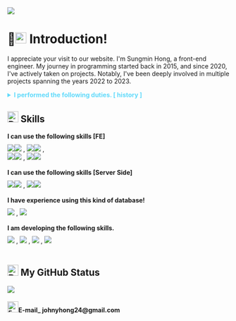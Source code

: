 <img src="https://capsule-render.vercel.app/api?type=venom&color=61DAFB&height=300&section=header&text=Hello%20I'm%20Johnny&fontSize=70&stroke=61DAFB" />
<h1>
  <img src="https://raw.githubusercontent.com/Tarikul-Islam-Anik/Animated-Fluent-Emojis/master/Emojis/Smilies/Smiling%20Face%20with%20Sunglasses.png" alt="Smiling Face with Sunglasses" width="25" height="25" /> 
  Introduction!
</h1>

<p>I appreciate your visit to our website. I'm Sungmin Hong, a front-end engineer. My journey in programming started back in 2015, and since 2020, I've actively taken on projects. Notably, I've been deeply involved in multiple projects spanning the years 2022 to 2023. </p>

<details>
<summary style="color:#61DAFB">
  <strong>I performed the following duties. [ history ]</strong>
</summary>

---

<ol>
  <li>In 2022, I worked for a company called Miya Design House, providing design support and website development services.
    <ul>
        <li>Business website development for a company called H.S.I.</li>
        <li>Business website development for a company called Segi Medical</li>
        <li>Built an API for Korea Trail Running Association's reservation system in PHP (NOT YET COMPLETED DUE TO COMPANY REASONS). 
        </li>
  </ul>
  </li>

---

  <li>I have worked as a Front-End Engineer at O'MY BRAND Corporation from October 2022 to November 2023.
    <ul>
      <li>Work included maintenance and addition of functionality and GUI improvements to the Design Trading Platform Web App. </li>
      <li>Built a community site for designers using PHP.</li>
      <li>Built and distributed Character-Makie, a Unity application that recognizes faces and generates 3D modeling that looks like you. We also built the main website for Character-Makie and worked on the site in JSON files in multiple languages for global expansion.</li>
      <li>Build and implement design estimate calculator functionality</li>
    </ul>
  </li>
  
</ol>

---

</details>


<h2><img src="https://raw.githubusercontent.com/Tarikul-Islam-Anik/Animated-Fluent-Emojis/master/Emojis/Objects/Desktop%20Computer.png" alt="Desktop Computer" width="25" height="25" /> Skills</h2>

<strong>
 I can use the following skills [FE]
</strong>
<div style="margin-top:10px;">
<img src="https://img.shields.io/badge/React-61DAFB?style=for-the-badge&logo=React&logoColor=white"><img src="https://img.shields.io/badge/⭑⭑⭑-41454A?style=for-the-badge&logo=&logoColor=white"> , 
<img src="https://img.shields.io/badge/styledcomponents-DB7093?style=for-the-badge&logo=styled-components&logoColor=white"><img src="https://img.shields.io/badge/⭑⭑⭑-41454A?style=for-the-badge&logo=&logoColor=white"> , 
<br/>
<img src="https://img.shields.io/badge/redux-764ABC?style=for-the-badge&logo=redux&logoColor=white"><img src="https://img.shields.io/badge/⭑⭑⭑-41454A?style=for-the-badge&logo=&logoColor=white"> , 
<img src="https://img.shields.io/badge/javaScript-F7DF1E?style=for-the-badge&logo=JavaScript&logoColor=white"><img src="https://img.shields.io/badge/⭑⭑⭑-41454A?style=for-the-badge&logo=&logoColor=white"> 
</div>

<br/>

<strong>
 I can use the following skills [Server Side]
</strong>
<div style="margin-top:10px;">
 <img src="https://img.shields.io/badge/Express-000000?style=for-the-badge&logo=express&logoColor=white"><img src="https://img.shields.io/badge/⭑⭑⭑-41454A?style=for-the-badge&logo=&logoColor=white"> ,
<img src="https://img.shields.io/badge/php-777BB4?style=for-the-badge&logo=php&logoColor=white"><img src="https://img.shields.io/badge/⭑⭑⭑⭑-41454A?style=for-the-badge&logo=&logoColor=white"> 
</div>

<br/>

<strong>
 I  have experience using this kind of database!
</strong>
<div style="margin-top:10px;">
<img src="https://img.shields.io/badge/MySQL-4479A1?style=for-the-badge&logo=mysql&logoColor=white"> , 
<img src="https://img.shields.io/badge/mongodb-47A248?style=for-the-badge&logo=mongodb&logoColor=white"> 
 </div>

<br/>
<strong>
I am developing the following skills.
</strong>
<div style="margin-top:10px;">
<img src="https://img.shields.io/badge/Next.js-000000?style=for-the-badge&logo=nextdotjs&logoColor=white"> , 
<img src="https://img.shields.io/badge/VUE.JS-4FC08D?style=for-the-badge&logo=vuedotjs&logoColor=white"> , 
<img src="https://img.shields.io/badge/Nestjs-E0234E?style=for-the-badge&logo=nestjs&logoColor=white"> , 
<img src="https://img.shields.io/badge/AWS-232F3E?style=for-the-badge&logo=amazonaws&logoColor=white"> 
 </div>


<br/>

<h2><img src="https://raw.githubusercontent.com/Tarikul-Islam-Anik/Animated-Fluent-Emojis/master/Emojis/Objects/Bar%20Chart.png" alt="Bar Chart" width="25" height="25" /> My GitHub Status</h2>
<a href=""><img align="center" src="https://github-readme-stats.vercel.app/api?username=JohnnyKnon&show_icons=true&theme=radical"/></a>


<h4><img src="https://raw.githubusercontent.com/Tarikul-Islam-Anik/Animated-Fluent-Emojis/master/Emojis/Objects/E-Mail.png" alt="E-Mail" width="25" height="25" />E-mail_ johnyhong24@gmail.com</h4>

